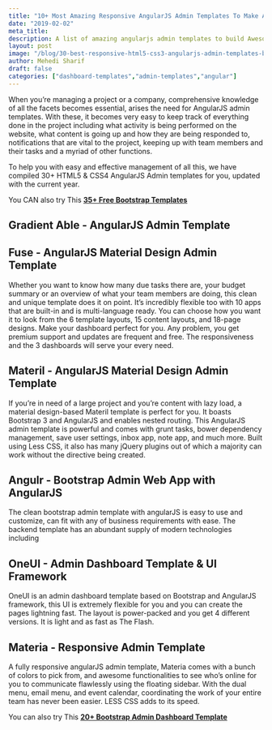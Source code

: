 ```yaml
---
title: "10+ Most Amazing Responsive AngularJS Admin Templates To Make Awesome Web Apps 2022"
date: "2019-02-02"
meta_title:
description: A list of amazing angularjs admin templates to build Awesome Web Apps 2022.
layout: post
image: "/blog/30-best-responsive-html5-css3-angularjs-admin-templates-build-awesome-web-apps.png"
author: Mehedi Sharif
draft: false
categories: ["dashboard-templates","admin-templates","angular"]
---
```


When you’re managing a project or a company, comprehensive knowledge of all the facets becomes essential, arises the need for AngularJS admin templates. With these, it becomes very easy to keep track of everything done in the project including what activity is being performed on the website, what content is going up and how they are being responded to, notifications that are vital to the project, keeping up with team members and their tasks and a myriad of other functions.

To help you with easy and effective management of all this, we have compiled 30+ HTML5 & CSS4 AngularJS Admin templates for you, updated with the current year.

You CAN also try This <A href="http://themefisher.com/free-bootstrap-templates">**35+ Free Bootstrap Templates**</A>

## Gradient Able - AngularJS Admin Template

<Mockup src="/blog/gradient-able.png" alt="gradient able angularjs admin template"/>

<Download href="https://codedthemes.com/item/gradient-able-angular-admin-template/"/>
<Demo href="https://codedthemes.com/demos/admin-templates/gradient-able/angular/"/>

## Fuse - AngularJS Material Design Admin Template

<Mockup src="/blog/fuse.png" alt="fuse angularjs material design admin template"/>

Whether you want to know how many due tasks there are, your budget summary or an overview of what your team members are doing, this clean and unique template does it on point. It’s incredibly flexible too with 10 apps that are built-in and is multi-language ready. You can choose how you want it to look from the 6 template layouts, 15 content layouts, and 18-page designs. Make your dashboard perfect for you. Any problem, you get premium support and updates are frequent and free. The responsiveness and the 3 dashboards will serve your every need.

<Download href="https://1.envato.market/NKPWXV"/>
<Demo href="https://1.envato.market/4eK02n"/>

## Materil - AngularJS Material Design Admin Template

<Mockup src="/blog/materil.png" alt="materil angular material design admin template"/>

If you’re in need of a large project and you’re content with lazy load, a material design-based Materil template is perfect for you. It boasts Bootstrap 3 and AngularJS and enables nested routing. This AngularJS admin template is powerful and comes with grunt tasks, bower dependency management, save user settings, inbox app, note app, and much more. Built using Less CSS, it also has many jQuery plugins out of which a majority can work without the directive being created.

<Download href="https://1.envato.market/jW20VP"/>
<Demo href="https://1.envato.market/x9baO1"/>

## Angulr - Bootstrap Admin Web App with AngularJS

<Mockup src="/blog/angulr.png" alt="angulr bootstrap admin web app with aagularjs"/>

The clean bootstrap admin template with angularJS is easy to use and customize, can fit with any of business requirements with ease. The backend template has an abundant supply of modern technologies including

<Download href="https://1.envato.market/AoaeAo"/>
<Demo href="https://1.envato.market/5bLEK2"/>

<Bundle />

## OneUI - Admin Dashboard Template & UI Framework

<Mockup src="/blog/oneui.png" alt="oneui admin dashboard template ui framework"/>

OneUI is an admin dashboard template based on Bootstrap and AngularJS framework, this UI is extremely flexible for you and you can create the pages lightning fast. The layout is power-packed and you get 4 different versions. It is light and as fast as The Flash.

<Download href="https://1.envato.market/4eK0Ln"/>
<Demo href="https://1.envato.market/OR50aW"/>

## Materia - Responsive Admin Template

<Mockup src="/blog/materia.png" alt="materia responsive admin template"/>

A fully responsive angularJS admin template, Materia comes with a bunch of colors to pick from, and awesome functionalities to see who’s online for you to communicate flawlessly using the floating sidebar. With the dual menu, email menu, and event calendar, coordinating the work of your entire team has never been easier. LESS CSS adds to its speed.

<Download href="https://1.envato.market/Ke9mPN"/>
<Demo href="https://1.envato.market/MXjzkq"/>

You can also try This <A href="free-responsive-html5-bootstrap-admin-template/">**20+ Bootstrap Admin Dashboard Template**</A>

<Disclaimer />
